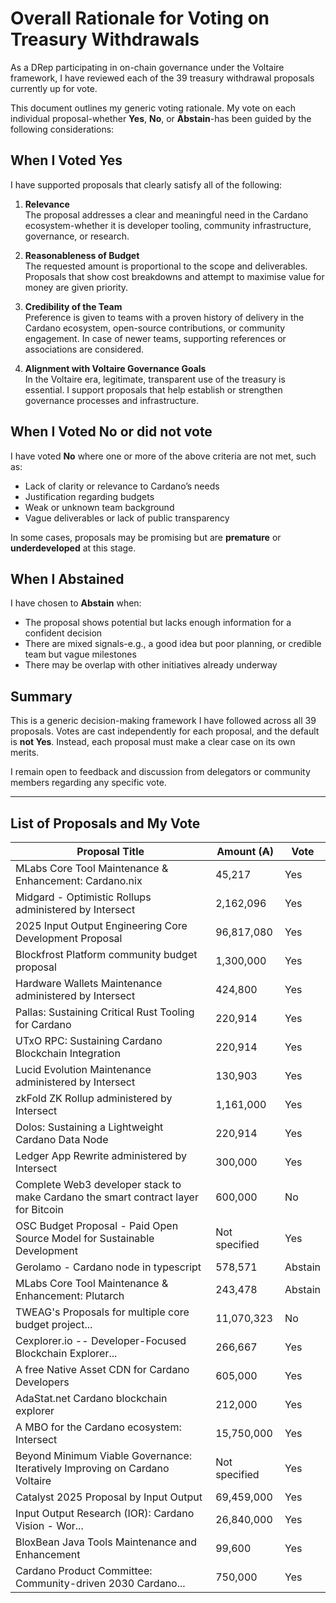 # Overall Rationale for Voting on Treasury Withdrawals

As a DRep participating in on-chain governance under the Voltaire framework, I have reviewed each of the 39 treasury withdrawal proposals currently up for vote.

This document outlines my generic voting rationale. My vote on each individual proposal-whether **Yes**, **No**, or **Abstain**-has been guided by the following considerations:

## **When I Voted Yes**

I have supported proposals that clearly satisfy all of the following:

1. **Relevance**  
   The proposal addresses a clear and meaningful need in the Cardano ecosystem-whether it is developer tooling, community infrastructure, governance, or research.

2. **Reasonableness of Budget**  
   The requested amount is proportional to the scope and deliverables. Proposals that show cost breakdowns and attempt to maximise value for money are given priority.

3. **Credibility of the Team**  
   Preference is given to teams with a proven history of delivery in the Cardano ecosystem, open-source contributions, or community engagement. In case of newer teams, supporting references or associations are considered.

4. **Alignment with Voltaire Governance Goals**  
   In the Voltaire era, legitimate, transparent use of the treasury is essential. I support proposals that help establish or strengthen governance processes and infrastructure.

## **When I Voted No or did not vote**

I have voted **No** where one or more of the above criteria are not met, such as:

- Lack of clarity or relevance to Cardano’s needs
- Justification regarding budgets
- Weak or unknown team background
- Vague deliverables or lack of public transparency

In some cases, proposals may be promising but are **premature** or **underdeveloped** at this stage.

## **When I Abstained**

I have chosen to **Abstain** when:

- The proposal shows potential but lacks enough information for a confident decision
- There are mixed signals-e.g., a good idea but poor planning, or credible team but vague milestones
- There may be overlap with other initiatives already underway

## **Summary**

This is a generic decision-making framework I have followed across all 39 proposals. Votes are cast independently for each proposal, and the default is **not Yes**. Instead, each proposal must make a clear case on its own merits.

I remain open to feedback and discussion from delegators or community members regarding any specific vote.

---

## List of Proposals and My Vote

| Proposal Title                                                                                       | Amount (₳)                     | Vote     |
|-------------------------------------------------------------------------------------------------------|-------------------------------|----------|
| MLabs Core Tool Maintenance & Enhancement: Cardano.nix                                                | 45,217                        | Yes      |
| Midgard - Optimistic Rollups administered by Intersect                                               | 2,162,096                     | Yes      |
| 2025 Input Output Engineering Core Development Proposal                                               | 96,817,080                    | Yes      |
| Blockfrost Platform community budget proposal                                                         | 1,300,000                     | Yes      |
| Hardware Wallets Maintenance administered by Intersect                                                | 424,800                       | Yes      |
| Pallas: Sustaining Critical Rust Tooling for Cardano                                                  | 220,914                       | Yes      |
| UTxO RPC: Sustaining Cardano Blockchain Integration                                                   | 220,914                       | Yes      |
| Lucid Evolution Maintenance administered by Intersect                                                 | 130,903                       | Yes      |
| zkFold ZK Rollup administered by Intersect                                                            | 1,161,000                     | Yes      |
| Dolos: Sustaining a Lightweight Cardano Data Node                                                     | 220,914                       | Yes      |
| Ledger App Rewrite administered by Intersect                                                          | 300,000                       | Yes      |
| Complete Web3 developer stack to make Cardano the smart contract layer for Bitcoin                    | 600,000                       | No       |
| OSC Budget Proposal - Paid Open Source Model for Sustainable Development                              | Not specified                 | Yes      |
| Gerolamo - Cardano node in typescript                                                                 | 578,571                       | Abstain  |
| MLabs Core Tool Maintenance & Enhancement: Plutarch                                                   | 243,478                       | Abstain  |
| TWEAG's Proposals for multiple core budget project...                                                 | 11,070,323                    | No       |
| Cexplorer.io -- Developer-Focused Blockchain Explorer...                                              | 266,667                       | Yes      |
| A free Native Asset CDN for Cardano Developers                                                        | 605,000                       | Yes      |
| AdaStat.net Cardano blockchain explorer                                                               | 212,000                       | Yes      |
| A MBO for the Cardano ecosystem: Intersect                                                            | 15,750,000                    | Yes      |
| Beyond Minimum Viable Governance: Iteratively Improving on Cardano Voltaire                           | Not specified                 | Yes      |
| Catalyst 2025 Proposal by Input Output                                                                | 69,459,000                    | Yes      |
| Input Output Research (IOR): Cardano Vision - Wor...                                                  | 26,840,000                    | Yes      |
| BloxBean Java Tools Maintenance and Enhancement                                                       | 99,600                        | Yes      |
| Cardano Product Committee: Community-driven 2030 Cardano...                                           | 750,000                       | Yes      |



